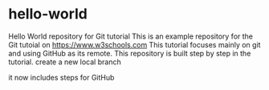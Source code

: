 # hello-world
Hello World repository for Git tutorial
This is an example repository for the Git tutoial on https://www.w3schools.com
This tutorial focuses mainly on git and using GitHub as its remote.
This repository is built step by step in the tutorial.
create a new local branch

it now includes steps for GitHub
